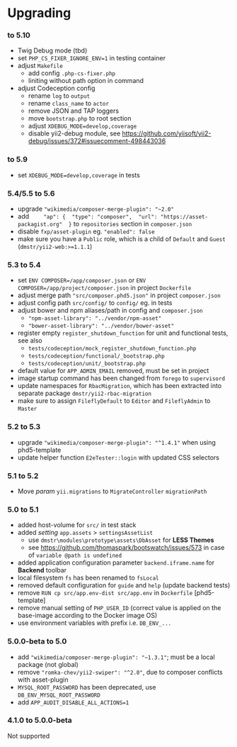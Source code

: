 # Upgrading

### to 5.10

- Twig Debug mode (tbd)
- set `PHP_CS_FIXER_IGNORE_ENV=1` in testing container
- adjust `Makefile`
  - add config `.php-cs-fixer.php`
  - liniting without path option in command 
- adjust Codeception config
  - rename `log` to `output`  
  - rename `class_name` to `actor`
  - remove JSON and TAP loggers
  - move `bootstrap.php` to root section
  - adjust `XDEBUG_MODE=develop,coverage`
  - disable yii2-debug module, see https://github.com/yiisoft/yii2-debug/issues/372#issuecomment-498443036

### to 5.9

- set `XDEBUG_MODE=develop,coverage` in tests

### 5.4/5.5 to 5.6

- upgrade `"wikimedia/composer-merge-plugin": "~2.0"`
- add `    "ap": {  "type": "composer",  "url": "https://asset-packagist.org"  }` to `repositories` section in `composer.json`
- disable `fxp/asset-plugin` eg. `"enabled": false`
- make sure you have a `Public` role, which is a child of `Default` and `Guest` (`dmstr/yii2-web:>=1.1.1`)

### 5.3 to 5.4

- set `ENV COMPOSER=/app/composer.json` or `ENV COMPOSER=/app/project/composer.json`  in project `Dockerfile`
- adjust merge path `"src/composer.phd5.json"` in project `composer.json`
- adjust config path `src/config/` to `config/` eg. in tests
- adjust bower and npm aliases/path in config and `composer.json`
  - `"npm-asset-library": "../vendor/npm-asset"`
  - `"bower-asset-library": "../vendor/bower-asset"`
- register empty `register_shutdown_function` for unit and functional tests, see also 
  - `tests/codeception/mock_register_shutdown_function.php`
  - `tests/codeception/functional/_bootstrap.php`
  - `tests/codeception/unit/_bootstrap.php`
- default value for `APP_ADMIN_EMAIL` removed, must be set in project
- image startup command has been changed from `forego` to `supervisord`
- update namespaces for `RbacMigration`, which has been extracted into separate package `dmstr/yii2-rbac-migration`
- make sure to assign `FileflyDefault` to `Editor` and `FileflyAdmin` to `Master`

### 5.2 to 5.3

- upgrade `"wikimedia/composer-merge-plugin": "^1.4.1"` when using phd5-template
- update helper function `E2eTester::login` with updated CSS selectors

### 5.1 to 5.2

- Move *param* `yii.migrations` to `MigrateController` `migrationPath`

### 5.0 to 5.1

- added host-volume for `src/` in test stack
- added _setting_ `app.assets` > `settingsAssetList`
  - use `dmstr\modules\prototype\assets\DbAsset` for **LESS Themes**
  - see https://github.com/thomaspark/bootswatch/issues/573 in case of `variable @path is undefined`
- added application configuration parameter `backend.iframe.name` for **Backend** toolbar  
- local filesystem `fs` has been renamed to `fsLocal`
- removed default configuration for `guide` and `help` (update backend tests)
- remove `RUN cp src/app.env-dist src/app.env` in `Dockerfile` [phd5-template]
- remove manual setting of `PHP_USER_ID` (correct value is applied on the base-image according to the Docker image OS)
- use environment variables with prefix i.e. `DB_ENV_...`

### 5.0.0-beta to 5.0

- add `"wikimedia/composer-merge-plugin": "~1.3.1"`; must be a local package (not global)
- remove `"romka-chev/yii2-swiper": "^2.0"`, due to composer conflicts with asset-plugin
- `MYSQL_ROOT_PASSWORD` has been deprecated, use `DB_ENV_MYSQL_ROOT_PASSWORD`
- add `APP_AUDIT_DISABLE_ALL_ACTIONS=1`

### 4.1.0 to 5.0.0-beta

Not supported
